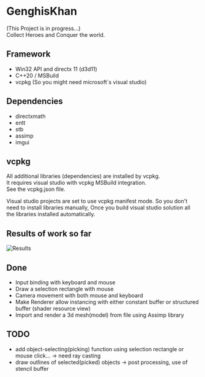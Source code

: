 # GenghisKhan
(This Project is in progress...)  
Collect Heroes and Conquer the world.  

## Framework
- Win32 API and directx 11 (d3d11)
- C++20 / MSBuild 
- vcpkg (So you might need microsoft`s visual studio)

## Dependencies
- directxmath
- entt
- stb
- assimp
- imgui

## vcpkg
All additional libraries (dependencies) are installed by vcpkg.  
It requires visual studio with vcpkg MSBuild integration.  
See the vcpkg.json file.  

Visual studio projects are set to use vcpkg manifest mode.
So you don't need to install libraries manually,
Once you build visual studio solution all the libraries installed automatically.

## Results of work so far
![Results](https://user-images.githubusercontent.com/61501369/218249317-15a8d89f-4afe-4025-b010-5edc1fe43472.png)

## Done
- Input binding with keyboard and mouse
- Draw a selection rectangle with mouse 
- Camera movement with both mouse and keyboard
- Make Renderer allow instancing with either constant buffer or structured buffer (shader resource view)
- Import and render a 3d mesh(model) from file using Assimp library

## TODO
- add object-selecting(picking) function using selection rectangle or mouse click... -> need ray casting
- draw outlines of selected(picked) objects -> post processing, use of stencil buffer

